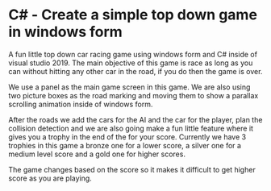# C# - Create a simple top down game in windows form
A fun little top down car racing game using windows form and C# inside of visual studio 2019. The main objective of this game is race as long as you can without hitting any other car in the road, if you do then the game is over.

We use a panel as the main game screen in this game. We are also using two picture boxes as the road marking and moving them to show a parallax scrolling animation inside of windows form.

After the roads we add the cars for the AI and the car for the player, plan the collision detection and we are also going make a fun little feature where it gives you a trophy in the end of the for your score. Currently we have 3 trophies in this game a bronze one for a lower score, a silver one for a medium level score and a gold one for higher scores. 

The game changes based on the score so it makes it difficult to get higher score as you are playing.
